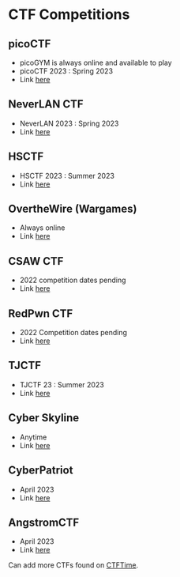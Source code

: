 # CTF Competitions

## picoCTF 
- picoGYM is always online and available to play 
- picoCTF 2023 : Spring 2023
- Link [here](https://picoctf.org/)

## NeverLAN CTF 
- NeverLAN 2023 : Spring 2023
- Link [here](https://neverlanctf.com/)

## HSCTF 
- HSCTF 2023 : Summer 2023
- Link [here](https://hsctf.com/)

## OvertheWire (Wargames)
- Always online 
- Link [here](https://overthewire.org/wargames/)

## CSAW CTF
- 2022 competition dates pending 
- Link [here](https://www.csaw.io/ctf)

## RedPwn CTF
- 2022 Competition dates pending
- Link [here](https://ctf.redpwn.net/)

## TJCTF
- TJCTF 23 : Summer 2023
- Link [here](https://tjctf.org/)

## Cyber Skyline
- Anytime 
- Link [here](https://cyberskyline.com/#competition)

## CyberPatriot
- April 2023
- Link [here](https://www.uscyberpatriot.org/)

## AngstromCTF
- April 2023
- Link [here](https://2023.angstromctf.com/)

Can add more CTFs found on [CTFTime](https://ctftime.org/). 
